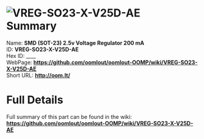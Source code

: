 
![VREG-SO23-X-V25D-AE](https://github.com/oomlout/oomlout-OOMP/blob/master/parts/VREG-SO23-X-V25D-AE/VREG-SO23-X-V25D-AE_420.jpg)   
Summary
=================
  
Name: __SMD (SOT-23) 2.5v Voltage Regulator 200 mA__    
ID: __VREG-SO23-X-V25D-AE__   
Hex ID: ____   
WebPage: __https://github.com/oomlout/oomlout-OOMP/wiki/VREG-SO23-X-V25D-AE__   
Short URL: __http://oom.lt/__   

Full Details
==========================
Full summary of this part can be found in the wiki:   
__https://github.com/oomlout/oomlout-OOMP/wiki/VREG-SO23-X-V25D-AE__    


